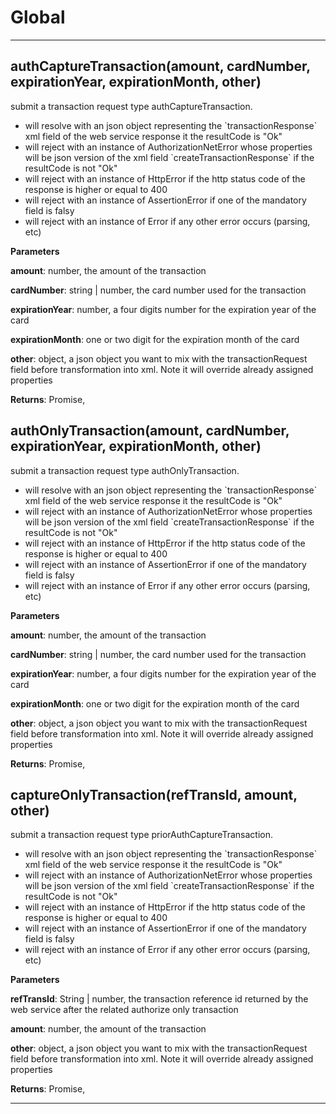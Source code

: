 Global
===





---

authCaptureTransaction(amount, cardNumber, expirationYear, expirationMonth, other) 
-----------------------------
<p> submit a transaction request type authCaptureTransaction. </p>
<ul>
 <li>will resolve with an json object representing the `transactionResponse` xml field of the web service response it the resultCode is "Ok"</li>
 <li>will reject with an instance of AuthorizationNetError whose properties will be json version of the xml field `createTransactionResponse` if the resultCode is not "Ok"</li>
 <li>will reject with an instance of HttpError if the http status code of the response is higher or equal to 400</li>
 <li>will reject with an instance of AssertionError if one of the mandatory field is falsy</li>
 <li>will reject with an instance of Error if any other error occurs (parsing, etc)</li>
</ul>

**Parameters**

**amount**: number, the amount of the transaction

**cardNumber**: string | number, the card number used for the transaction

**expirationYear**: number, a four digits number for the expiration year of the card

**expirationMonth**: one or two digit for the expiration month of the card

**other**: object, a json object you want to mix with the transactionRequest field before transformation into xml. Note it will override already assigned properties

**Returns**: Promise, 

authOnlyTransaction(amount, cardNumber, expirationYear, expirationMonth, other) 
-----------------------------
<p> submit a transaction request type authOnlyTransaction. </p>
<ul>
 <li>will resolve with an json object representing the `transactionResponse` xml field of the web service response it the resultCode is "Ok"</li>
 <li>will reject with an instance of AuthorizationNetError whose properties will be json version of the xml field `createTransactionResponse` if the resultCode is not "Ok"</li>
 <li>will reject with an instance of HttpError if the http status code of the response is higher or equal to 400</li>
 <li>will reject with an instance of AssertionError if one of the mandatory field is falsy</li>
 <li>will reject with an instance of Error if any other error occurs (parsing, etc)</li>
</ul>

**Parameters**

**amount**: number, the amount of the transaction

**cardNumber**: string | number, the card number used for the transaction

**expirationYear**: number, a four digits number for the expiration year of the card

**expirationMonth**: one or two digit for the expiration month of the card

**other**: object, a json object you want to mix with the transactionRequest field before transformation into xml. Note it will override already assigned properties

**Returns**: Promise, 

captureOnlyTransaction(refTransId, amount, other) 
-----------------------------
<p> submit a transaction request type priorAuthCaptureTransaction. </p>
<ul>
 <li>will resolve with an json object representing the `transactionResponse` xml field of the web service response it the resultCode is "Ok"</li>
 <li>will reject with an instance of AuthorizationNetError whose properties will be json version of the xml field `createTransactionResponse` if the resultCode is not "Ok"</li>
 <li>will reject with an instance of HttpError if the http status code of the response is higher or equal to 400</li>
 <li>will reject with an instance of AssertionError if one of the mandatory field is falsy</li>
 <li>will reject with an instance of Error if any other error occurs (parsing, etc)</li>
</ul>

**Parameters**

**refTransId**: String | number, the transaction reference id returned by the web service after the related authorize only transaction

**amount**: number, the amount of the transaction

**other**: object, a json object you want to mix with the transactionRequest field before transformation into xml. Note it will override already assigned properties

**Returns**: Promise, 


---








